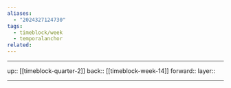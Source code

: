 ```yaml
---
aliases:
  - "2024327124730"
tags:
  - timeblock/week
  - temporalanchor
related:
---
```




***

up:: [[timeblock-quarter-2]]
back:: [[timeblock-week-14]]
forward:: 
layer:: 

***
